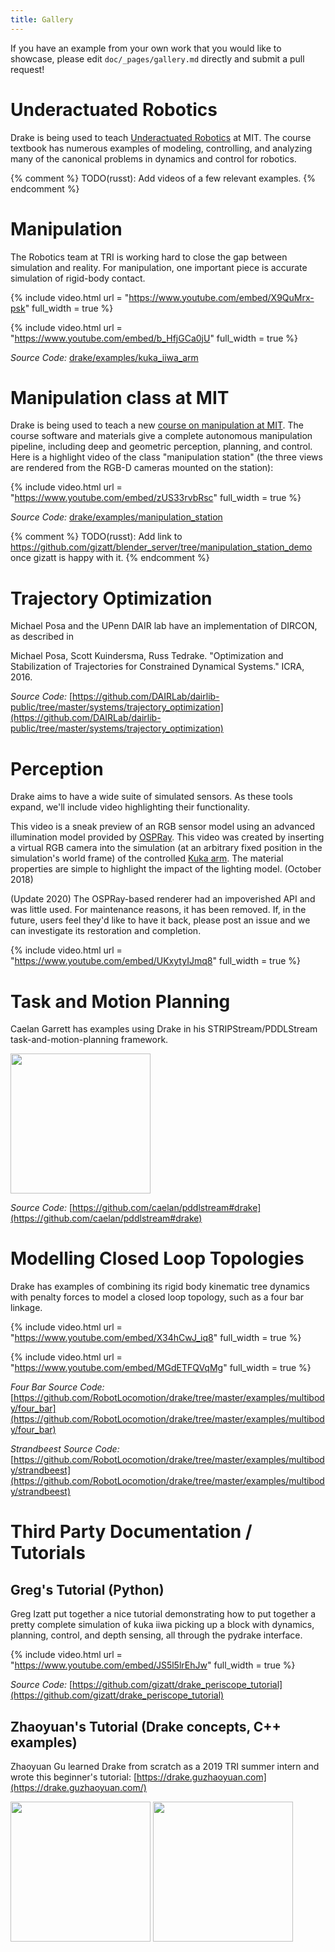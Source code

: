 ```yaml
---
title: Gallery
---
```


If you have an example from your own work that you would like to showcase, please edit ``doc/_pages/gallery.md`` directly and submit a pull request!

<!--
TODO(eric.cousineau): Make video preview images resize according to their
aspect ratio.
-->

# Underactuated Robotics

Drake is being used to teach [Underactuated Robotics](http://underactuated.csail.mit.edu/)
at MIT.  The course textbook has
numerous examples of modeling, controlling, and analyzing many of the canonical
problems in dynamics and control for robotics.

{% comment %}
TODO(russt): Add videos of a few relevant examples.
{% endcomment %}

# Manipulation

The Robotics team at TRI is working hard to close the gap between simulation and
reality.  For manipulation, one important piece is accurate simulation of
rigid-body contact.

{% include video.html
  url = "https://www.youtube.com/embed/X9QuMrx-psk"
  full_width = true
%}

{% include video.html
  url = "https://www.youtube.com/embed/b_HfjGCa0jU"
  full_width = true
%}

*Source Code:* [drake/examples/kuka_iiwa_arm](https://github.com/RobotLocomotion/drake/tree/master/examples/kuka_iiwa_arm)


# Manipulation class at MIT

Drake is being used to teach a new [course on manipulation at MIT](http://manipulation.csail.mit.edu/).
The course software and materials give
a complete autonomous manipulation pipeline, including deep and geometric
perception, planning, and control.  Here is a highlight video of the class
"manipulation station" (the three views are rendered from the RGB-D cameras
mounted on the station):

{% include video.html
  url = "https://www.youtube.com/embed/zUS33rvbRsc"
  full_width = true
%}

*Source Code:* [drake/examples/manipulation_station](https://github.com/RobotLocomotion/drake/tree/master/examples/manipulation_station)

{% comment %}
TODO(russt): Add link to
https://github.com/gizatt/blender_server/tree/manipulation_station_demo
once gizatt is happy with it.
{% endcomment %}

# Trajectory Optimization

Michael Posa and the UPenn DAIR lab have an implementation of DIRCON,
as described in

  Michael Posa, Scott Kuindersma, Russ Tedrake. "Optimization and
  Stabilization of Trajectories for Constrained Dynamical Systems." ICRA, 2016.

*Source Code:* [https://github.com/DAIRLab/dairlib-public/tree/master/systems/trajectory_optimization](https://github.com/DAIRLab/dairlib-public/tree/master/systems/trajectory_optimization)

# Perception

Drake aims to have a wide suite of simulated sensors. As these tools
expand, we'll include video highlighting their functionality.

This video is a sneak preview of an RGB sensor model using an advanced
illumination model provided by [OSPRay](https://www.ospray.org/). This video
was created by inserting a virtual RGB camera into the simulation (at an
arbitrary fixed position in the simulation's world frame) of the controlled
[Kuka arm](https://github.com/RobotLocomotion/drake/tree/master/examples/kuka_iiwa_arm/dev/monolithic_pick_and_place).
The material properties are simple to highlight the impact of the lighting model.
(October 2018)

(Update 2020) The OSPRay-based renderer had an impoverished API and was little
used. For maintenance reasons, it has been removed. If, in the future, users
feel they'd like to have it back, please post an issue and we can investigate
its restoration and completion.

{% include video.html
  url = "https://www.youtube.com/embed/UKxytyIJmq8"
  full_width = true
%}


# Task and Motion Planning

Caelan Garrett has examples using Drake in his STRIPStream/PDDLStream
task-and-motion-planning framework.

<img class="gallery" height="224" src="https://github.com/caelan/pddlstream/raw/d0eb256e88b8b5174fbd136a82867fd9e9cebc67/images/drake_kuka.png"/>

*Source Code:* [https://github.com/caelan/pddlstream#drake](https://github.com/caelan/pddlstream#drake)


# Modelling Closed Loop Topologies

Drake has examples of combining its rigid body kinematic tree dynamics with
penalty forces to model a closed loop topology, such as a four bar linkage.

{% include video.html
  url = "https://www.youtube.com/embed/X34hCwJ_iq8"
  full_width = true
%}

{% include video.html
  url = "https://www.youtube.com/embed/MGdETFQVqMg"
  full_width = true
%}

*Four Bar Source Code:* [https://github.com/RobotLocomotion/drake/tree/master/examples/multibody/four_bar](https://github.com/RobotLocomotion/drake/tree/master/examples/multibody/four_bar)

*Strandbeest Source Code:* [https://github.com/RobotLocomotion/drake/tree/master/examples/multibody/strandbeest](https://github.com/RobotLocomotion/drake/tree/master/examples/multibody/strandbeest)

# Third Party Documentation / Tutorials

## Greg's Tutorial (Python)

Greg Izatt put together a nice tutorial demonstrating how to put together a
pretty complete simulation of kuka iiwa picking up a block with dynamics,
planning, control, and depth sensing, all through the pydrake interface.

{% include video.html
  url = "https://www.youtube.com/embed/JS5l5lrEhJw"
  full_width = true
%}

*Source Code:* [https://github.com/gizatt/drake_periscope_tutorial](https://github.com/gizatt/drake_periscope_tutorial)

## Zhaoyuan's Tutorial (Drake concepts, C++ examples)

Zhaoyuan Gu learned Drake from scratch as a 2019 TRI summer intern and
wrote this beginner's tutorial: [https://drake.guzhaoyuan.com](https://drake.guzhaoyuan.com/)

<img class="gallery" height="224px" src="https://blobscdn.gitbook.com/v0/b/gitbook-28427.appspot.com/o/assets%2F-LgYfwVg89cfloOSocyC%2F-LhJQm219Jka_jubcY86%2F-LhJQsQLlSIty5iywZxX%2FUntitled.gif?alt=media&token=c343b42a-5927-48c9-981b-b2074ae3da56"/>

<img class="gallery" height="224px" src="https://blobscdn.gitbook.com/v0/b/gitbook-28427.appspot.com/o/assets%2F-LgYfwVg89cfloOSocyC%2F-Lhq9MPiXqZNYqPUQ9bG%2F-Lhq9Tp8S5LlQUyPQaW-%2Fcart_pole_tracking.gif?alt=media&token=d5e653f0-810e-4008-8279-f1607cb12664"/>
